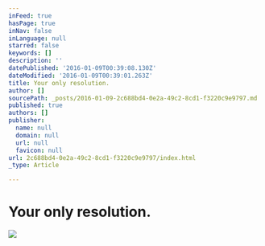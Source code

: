 ```yaml
---
inFeed: true
hasPage: true
inNav: false
inLanguage: null
starred: false
keywords: []
description: ''
datePublished: '2016-01-09T00:39:08.130Z'
dateModified: '2016-01-09T00:39:01.263Z'
title: Your only resolution.
author: []
sourcePath: _posts/2016-01-09-2c688bd4-0e2a-49c2-8cd1-f3220c9e9797.md
published: true
authors: []
publisher:
  name: null
  domain: null
  url: null
  favicon: null
url: 2c688bd4-0e2a-49c2-8cd1-f3220c9e9797/index.html
_type: Article

---
```

# Your only resolution.
![](https://the-grid-user-content.s3-us-west-2.amazonaws.com/b20c405a-ce2d-4763-b88b-117214099ca8.jpg)